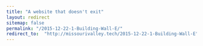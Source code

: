 ```yaml
---
title: "A website that doesn't exit"
layout: redirect
sitemap: false
permalink: "/2015-12-22-1-Building-Wall-E/"
redirect_to:  "http://missourivalley.tech/2015-12-22-1-Building-Wall-E"
---
```

